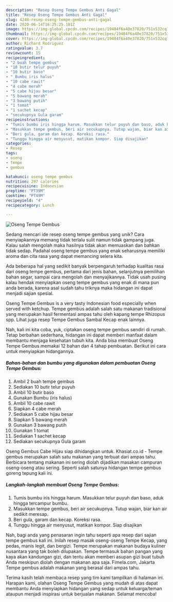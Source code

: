 ```yaml
---
description: "Resep Oseng Tempe Gembus Anti Gagal"
title: "Resep Oseng Tempe Gembus Anti Gagal"
slug: 4248-resep-oseng-tempe-gembus-anti-gagal
date: 2020-06-14T16:25:25.101Z
image: https://img-global.cpcdn.com/recipes/19484f6a40e37820/751x532cq70/oseng-tempe-gembus-foto-resep-utama.jpg
thumbnail: https://img-global.cpcdn.com/recipes/19484f6a40e37820/751x532cq70/oseng-tempe-gembus-foto-resep-utama.jpg
cover: https://img-global.cpcdn.com/recipes/19484f6a40e37820/751x532cq70/oseng-tempe-gembus-foto-resep-utama.jpg
author: Richard Rodriguez
ratingvalue: 3.7
reviewcount: 15
recipeingredient:
- "2 buah tempe gembus"
- "10 butir telur puyuh"
- "10 butir baso"
- " Bumbu iris halus"
- "10 cabe rawit"
- "4 cabe merah"
- "5 cabe hijau besar"
- "5 bawang merah"
- "3 bawang putih"
- "1 tomat"
- "1 sachet kecap"
- "secukupnya Gula garam"
recipeinstructions:
- "Tumis bumbu iris hingga harum. Masukkan telur puyuh dan baso, aduk hingga tercampur bumbu."
- "Masukkan tempe gembus, beri air secukupnya. Tutup wajan, biar kan air sedikit meresap."
- "Beri gula, garam dan kecap. Koreksi rasa."
- "Tunggu hingga air menyusut, matikan kompor. Siap disajikan"
categories:
- Resep
tags:
- oseng
- tempe
- gembus

katakunci: oseng tempe gembus 
nutrition: 297 calories
recipecuisine: Indonesian
preptime: "PT39M"
cooktime: "PT49M"
recipeyield: "4"
recipecategory: Lunch

---
```



![Oseng Tempe Gembus](https://img-global.cpcdn.com/recipes/19484f6a40e37820/751x532cq70/oseng-tempe-gembus-foto-resep-utama.jpg)

Sedang mencari ide resep oseng tempe gembus yang unik? Cara menyiapkannya memang tidak terlalu sulit namun tidak gampang juga. Kalau salah mengolah maka hasilnya tidak akan memuaskan dan bahkan tidak sedap. Padahal oseng tempe gembus yang enak seharusnya memiliki aroma dan cita rasa yang dapat memancing selera kita.

Ada beberapa hal yang sedikit banyak berpengaruh terhadap kualitas rasa dari oseng tempe gembus, pertama dari jenis bahan, selanjutnya pemilihan bahan segar, sampai cara mengolah dan menyajikannya. Tidak usah pusing kalau hendak menyiapkan oseng tempe gembus yang enak di mana pun anda berada, karena asal sudah tahu triknya maka hidangan ini dapat menjadi sajian spesial.

Oseng Tempe Gembus is a very tasty Indonesian food especially when served with ketchup. Tempe gembus adalah salah satu makanan tradisional yang merupakan hasil fermentasi ampas tahu oleh kapang tempe Rhizopus spp. Lihat juga resep Tempe Gembus Sambal Kecap enak lainnya.


Nah, kali ini kita coba, yuk, ciptakan oseng tempe gembus sendiri di rumah. Tetap berbahan sederhana, hidangan ini dapat memberi manfaat dalam membantu menjaga kesehatan tubuh kita. Anda bisa membuat Oseng Tempe Gembus memakai 12 bahan dan 4 tahap pembuatan. Berikut ini cara untuk menyiapkan hidangannya.

<!--inarticleads1-->

##### Bahan-bahan dan bumbu yang digunakan dalam pembuatan Oseng Tempe Gembus:

1. Ambil 2 buah tempe gembus
1. Sediakan 10 butir telur puyuh
1. Ambil 10 butir baso
1. Gunakan  Bumbu (iris halus)
1. Ambil 10 cabe rawit
1. Siapkan 4 cabe merah
1. Sediakan 5 cabe hijau besar
1. Siapkan 5 bawang merah
1. Gunakan 3 bawang putih
1. Gunakan 1 tomat
1. Sediakan 1 sachet kecap
1. Sediakan secukupnya Gula garam


Oseng Gembus Cabe Hijau siap dihidangkan untuk. Khasiat.co.id - Tempe gembus merupakan salah satu makanan yang terbuat dari ampas tahu. Berbicara tentang makanan ini sering diolah dijadikan masakan campuran oseng-oseng atau sering. Seperti salah satunya hidangan tempe gembus goreng tepung kali ini. 

<!--inarticleads2-->

##### Langkah-langkah membuat Oseng Tempe Gembus:

1. Tumis bumbu iris hingga harum. Masukkan telur puyuh dan baso, aduk hingga tercampur bumbu.
1. Masukkan tempe gembus, beri air secukupnya. Tutup wajan, biar kan air sedikit meresap.
1. Beri gula, garam dan kecap. Koreksi rasa.
1. Tunggu hingga air menyusut, matikan kompor. Siap disajikan


Nah, bagi anda yang penasaran ingin tahu seperti apa resep dari sajian tempe gembus kali ini. Inilah resep masak oseng-oseng Tempe Kecap, yang pedas, manis legit, dan bergizi. Tempe merupakan makanan budaya kuliner nusantara yang tak boleh dilupakan. Tempe termasuk bahan pangan yang kaya akan kandungan gizi, dan tentu akan memberi asupan gizi buat tubuh Anda meskipun diolah dengan makanan apa saja. Fimela.com, Jakarta Tempe gembus adalah makanan yang berasal dari ampas tahu. 

Terima kasih telah membaca resep yang tim kami tampilkan di halaman ini. Harapan kami, olahan Oseng Tempe Gembus yang mudah di atas dapat membantu Anda menyiapkan hidangan yang sedap untuk keluarga/teman ataupun menjadi inspirasi untuk berjualan makanan. Selamat mencoba!
